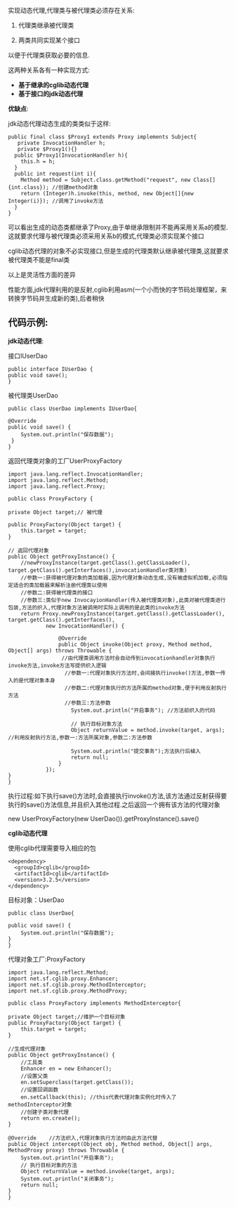 实现动态代理,代理类与被代理类必须存在关系:

1. 代理类继承被代理类

2. 两类共同实现某个接口

以便于代理类获取必要的信息.

这两种关系各有一种实现方式:

- **基于继承的cglib动态代理**
- **基于接口的jdk动态代理**

**优缺点**:

jdk动态代理动态生成的类类似于这样:

    public final class $Proxy1 extends Proxy implements Subject{
       private InvocationHandler h;
       private $Proxy1(){}
      public $Proxy1(InvocationHandler h){
        this.h = h;
      }
      public int request(int i){
        Method method = Subject.class.getMethod("request", new Class[]{int.class}); //创建method对象
        return (Integer)h.invoke(this, method, new Object[]{new Integer(i)}); //调用了invoke方法
      }
    }

可以看出生成的动态类都继承了Proxy,由于单继承限制并不能再采用关系a的模型.这就要求代理与被代理类必须采用关系b的模式,代理类必须实现某个接口

cglib动态代理的对象不必实现接口,但是生成的代理类默认继承被代理类,这就要求被代理类不能是final类

以上是灵活性方面的差异

性能方面,jdk代理利用的是反射,cglib利用asm(一个小而快的字节码处理框架，来转换字节码并生成新的类),后者稍快


## 代码示例:

**jdk动态代理**:
    
接口IUserDao 

    public interface IUserDao {
    public void save();
    }

被代理类UserDao 

    public class UserDao implements IUserDao{

    @Override
    public void save() {
        System.out.println("保存数据");
     }
    }
    
返回代理类对象的工厂UserProxyFactory

    import java.lang.reflect.InvocationHandler;
    import java.lang.reflect.Method;
    import java.lang.reflect.Proxy;

    public class ProxyFactory {

    private Object target;// 被代理

    public ProxyFactory(Object target) {
        this.target = target;
    }

    // 返回代理对象
    public Object getProxyInstance() {
        //newProxyInstance(target.getClass().getClassLoader(), target.getClass().getInterfaces(),invocationHandler类对象)
        //参数一:获得被代理对象的类加载器,因为代理对象动态生成,没有被虚拟机加载,必须指定适合的类加载器来解析注册代理类以使用
        //参数二:获得被代理类的接口
        //参数三:类似于new InvocayionHandler(传入被代理类对象),此类对被代理类进行包装,方法的织入,代理对象方法被调用时实际上调用的是此类的invoke方法
        return Proxy.newProxyInstance(target.getClass().getClassLoader(), target.getClass().getInterfaces(),
                new InvocationHandler() {
                     
                    @Override
                    public Object invoke(Object proxy, Method method, Object[] args) throws Throwable {
                     //由代理类调用方法时会自动传到invocationhandler对象执行invoke方法,invoke方法写提供织入逻辑
                      //参数一:代理对象执行方法时,会间接执行invoke()方法,参数一传入的是代理对象本身
                      //参数二:代理对象执行的方法所属的method对象,便于利用反射执行方法
                      //参数三:方法参数
                        System.out.println("开启事务"); //方法前织入的代码

                        // 执行目标对象方法
                        Object returnValue = method.invoke(target, args); //利用反射执行方法,参数一:方法所属对象,参数二:方法参数

                        System.out.println("提交事务");方法执行后植入
                        return null;
                    }
                });
    }
    } 

执行过程:如下执行save()方法时,会直接执行invoke()方法,该方法通过反射获得要执行的save()方法信息,并且织入其他过程.之后返回一个拥有该方法的代理对象

new UserProxyFactory(new UserDao()).getProxyInstance().save()

**cglib动态代理**

使用cglib代理需要导入相应的包

    <dependency>
      <groupId>cglib</groupId>
      <artifactId>cglib</artifactId>
      <version>3.2.5</version>
    </dependency>

目标对象：UserDao

    public class UserDao{

    public void save() {
        System.out.println("保存数据");
    }
    }

代理对象工厂:ProxyFactory

    import java.lang.reflect.Method;
    import net.sf.cglib.proxy.Enhancer;
    import net.sf.cglib.proxy.MethodInterceptor;
    import net.sf.cglib.proxy.MethodProxy;

    public class ProxyFactory implements MethodInterceptor{

    private Object target;//维护一个目标对象
    public ProxyFactory(Object target) {
        this.target = target;
    }
    
    //生成代理对象
    public Object getProxyInstance() {
        //工具类
        Enhancer en = new Enhancer();
        //设置父类
        en.setSuperclass(target.getClass());
        //设置回调函数
        en.setCallback(this); //this代表代理对象实例化时传入了methodInterceptor对象
        //创建子类对象代理
        return en.create();
    }

    @Override    //方法织入,代理对象执行方法时由此方法代替
    public Object intercept(Object obj, Method method, Object[] args, MethodProxy proxy) throws Throwable {
        System.out.println("开启事务");
        // 执行目标对象的方法
        Object returnValue = method.invoke(target, args);
        System.out.println("关闭事务");
        return null;
    }
    }















